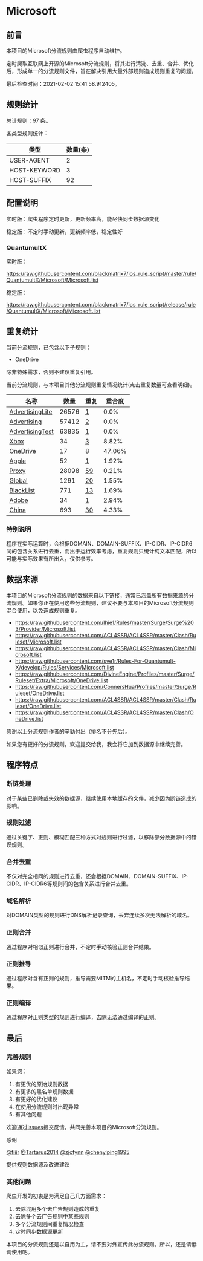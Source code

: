 # Microsoft

## 前言

本项目的Microsoft分流规则由爬虫程序自动维护。

定时爬取互联网上开源的Microsoft分流规则，将其进行清洗、去重、合并、优化后，形成单一的分流规则文件，旨在解决引用大量外部规则造成规则重复的问题。



最后检查时间：2021-02-02 15:41:58.912405。

## 规则统计

总计规则：97 条。

各类型规则统计：

| 类型 | 数量(条) |
| ---- | ---- |
| USER-AGENT | 2 |
| HOST-KEYWORD | 3 |
| HOST-SUFFIX | 92 |
## 配置说明

实时版：爬虫程序定时更新，更新频率高，能尽快同步数据源变化

稳定版：不定时手动更新，更新频率低，稳定性好

### QuantumultX 
实时版：

https://raw.githubusercontent.com/blackmatrix7/ios_rule_script/master/rule/QuantumultX/Microsoft/Microsoft.list

稳定版：

https://raw.githubusercontent.com/blackmatrix7/ios_rule_script/release/rule/QuantumultX/Microsoft/Microsoft.list

## 重复统计

当前分流规则，已包含以下子规则：

- OneDrive

除非特殊需求，否则不建议重复引用。


当前分流规则，与本项目其他分流规则重复情况统计(点击重复数量可查看明细)。



| 名称 | 数量 | 重复 | 重合度 |
| ---- | ---- | ---- | ------ |
|  [AdvertisingLite](https://github.com/blackmatrix7/ios_rule_script/tree/master/rule/QuantumultX/AdvertisingLite)    | 26576   | [1](https://raw.githubusercontent.com/blackmatrix7/ios_rule_script/master/rule/QuantumultX/Microsoft/Microsoft_Repeat.list)   |   0.0% |
|  [Advertising](https://github.com/blackmatrix7/ios_rule_script/tree/master/rule/QuantumultX/Advertising)    | 57412   | [2](https://raw.githubusercontent.com/blackmatrix7/ios_rule_script/master/rule/QuantumultX/Microsoft/Microsoft_Repeat.list)   |   0.0% |
|  [AdvertisingTest](https://github.com/blackmatrix7/ios_rule_script/tree/master/rule/QuantumultX/AdvertisingTest)    | 63835   | [1](https://raw.githubusercontent.com/blackmatrix7/ios_rule_script/master/rule/QuantumultX/Microsoft/Microsoft_Repeat.list)   |   0.0% |
|  [Xbox](https://github.com/blackmatrix7/ios_rule_script/tree/master/rule/QuantumultX/Xbox)    | 34   | [3](https://raw.githubusercontent.com/blackmatrix7/ios_rule_script/master/rule/QuantumultX/Microsoft/Microsoft_Repeat.list)   |   8.82% |
|  [OneDrive](https://github.com/blackmatrix7/ios_rule_script/tree/master/rule/QuantumultX/OneDrive)    | 17   | [8](https://raw.githubusercontent.com/blackmatrix7/ios_rule_script/master/rule/QuantumultX/Microsoft/Microsoft_Repeat.list)   |   47.06% |
|  [Apple](https://github.com/blackmatrix7/ios_rule_script/tree/master/rule/QuantumultX/Apple)    | 52   | [1](https://raw.githubusercontent.com/blackmatrix7/ios_rule_script/master/rule/QuantumultX/Microsoft/Microsoft_Repeat.list)   |   1.92% |
|  [Proxy](https://github.com/blackmatrix7/ios_rule_script/tree/master/rule/QuantumultX/Proxy)    | 28098   | [59](https://raw.githubusercontent.com/blackmatrix7/ios_rule_script/master/rule/QuantumultX/Microsoft/Microsoft_Repeat.list)   |   0.21% |
|  [Global](https://github.com/blackmatrix7/ios_rule_script/tree/master/rule/QuantumultX/Global)    | 1291   | [20](https://raw.githubusercontent.com/blackmatrix7/ios_rule_script/master/rule/QuantumultX/Microsoft/Microsoft_Repeat.list)   |   1.55% |
|  [BlackList](https://github.com/blackmatrix7/ios_rule_script/tree/master/rule/QuantumultX/BlackList)    | 771   | [13](https://raw.githubusercontent.com/blackmatrix7/ios_rule_script/master/rule/QuantumultX/Microsoft/Microsoft_Repeat.list)   |   1.69% |
|  [Adobe](https://github.com/blackmatrix7/ios_rule_script/tree/master/rule/QuantumultX/Adobe)    | 34   | [1](https://raw.githubusercontent.com/blackmatrix7/ios_rule_script/master/rule/QuantumultX/Microsoft/Microsoft_Repeat.list)   |   2.94% |
|  [China](https://github.com/blackmatrix7/ios_rule_script/tree/master/rule/QuantumultX/China)    | 693   | [30](https://raw.githubusercontent.com/blackmatrix7/ios_rule_script/master/rule/QuantumultX/Microsoft/Microsoft_Repeat.list)   |   4.33% |
### 特别说明
程序在实际运算时，会根据DOMAIN、DOMAIN-SUFFIX、IP-CIDR、IP-CIDR6间的包含关系进行去重，而出于运行效率考虑，重复规则只统计纯文本匹配，所以可能与实际效果有所出入，仅供参考。

## 数据来源

本项目的Microsoft分流规则的数据来自以下链接，通常已涵盖所有数据来源的分流规则。如果你正在使用这些分流规则，建议不要与本项目的Microsoft分流规则混合使用，以免造成规则重复。

- https://raw.githubusercontent.com/lhie1/Rules/master/Surge/Surge%203/Provider/Microsoft.list
- https://raw.githubusercontent.com/ACL4SSR/ACL4SSR/master/Clash/Ruleset/Microsoft.list
- https://raw.githubusercontent.com/ACL4SSR/ACL4SSR/master/Clash/Microsoft.list
- https://raw.githubusercontent.com/sve1r/Rules-For-Quantumult-X/develop/Rules/Services/Microsoft.list
- https://raw.githubusercontent.com/DivineEngine/Profiles/master/Surge/Ruleset/Extra/Microsoft/OneDrive.list
- https://raw.githubusercontent.com/ConnersHua/Profiles/master/Surge/Ruleset/OneDrive.list
- https://raw.githubusercontent.com/ACL4SSR/ACL4SSR/master/Clash/Ruleset/OneDrive.list
- https://raw.githubusercontent.com/ACL4SSR/ACL4SSR/master/Clash/OneDrive.list


感谢以上分流规则作者的辛勤付出（排名不分先后）。

如果您有更好的分流规则，欢迎提交给我，我会将它加到数据源中继续完善。

## 程序特点

### 断链处理

对于某些已删除或失效的数据源，继续使用本地缓存的文件，减少因为断链造成的影响。

### 规则过滤

通过关键字、正则、模糊匹配三种方式对规则进行过滤，以移除部分数据源中的错误规则。

### 合并去重

不仅对完全相同的规则进行去重，还会根据DOMAIN、DOMAIN-SUFFIX、IP-CIDR、IP-CIDR6等规则间的包含关系进行合并去重。

### 域名解析

对DOMAIN类型的规则进行DNS解析记录查询，丢弃连续多次无法解析的域名。

### 正则合并

通过程序对相似正则进行合并，不定时手动核验正则合并结果。

### 正则推导

通过程序对含有正则的规则，推导需要MITM的主机名，不定时手动核验推导结果。

### 正则编译

通过程序对正则类型的规则进行编译，去除无法通过编译的正则。

## 最后

### 完善规则

如果您：

1. 有更优的原始规则数据
2. 有更多的黑名单规则数据
3. 有更好的优化建议
4. 在使用分流规则时出现异常
5. 有其他问题

欢迎通过[issues](https://github.com/blackmatrix7/ios_rule_script/issues/new)提交反馈，共同完善本项目的Microsoft分流规则。

感谢

[@fiiir](https://github.com/fiiir) [@Tartarus2014](https://github.com/Tartarus2014) [@zjcfynn](https://github.com/zjcfynn) [@chenyiping1995](https://github.com/chenyiping1995) 

提供规则数据源及改进建议

### 其他问题

爬虫开发的初衷是为满足自己几方面需求：

1. 去除混用多个去广告规则造成的重复
2. 去除多个去广告规则中某些规则
3. 多个分流规则间重复情况检查
4. 定时同步数据源更新

本项目的分流规则还是以自用为主，请不要对外宣传此分流规则。所以，还是请低调使用吧。